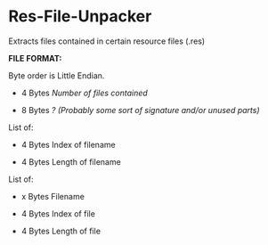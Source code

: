 # Res-File-Unpacker
Extracts files contained in certain resource files (.res)

**FILE FORMAT:**

Byte order is Little Endian.

* 4 Bytes   *Number of files contained*

* 8 Bytes   *? (Probably some sort of signature and/or unused parts)*

List of:

* 4 Bytes   Index of filename

* 4 Bytes   Length of filename

List of:

* x Bytes   Filename

* 4 Bytes   Index of file

* 4 Bytes   Length of file
